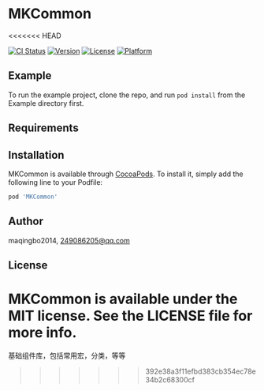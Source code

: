 # MKCommon
<<<<<<< HEAD

[![CI Status](https://img.shields.io/travis/maqingbo2014/MKCommon.svg?style=flat)](https://travis-ci.org/maqingbo2014/MKCommon)
[![Version](https://img.shields.io/cocoapods/v/MKCommon.svg?style=flat)](https://cocoapods.org/pods/MKCommon)
[![License](https://img.shields.io/cocoapods/l/MKCommon.svg?style=flat)](https://cocoapods.org/pods/MKCommon)
[![Platform](https://img.shields.io/cocoapods/p/MKCommon.svg?style=flat)](https://cocoapods.org/pods/MKCommon)

## Example

To run the example project, clone the repo, and run `pod install` from the Example directory first.

## Requirements

## Installation

MKCommon is available through [CocoaPods](https://cocoapods.org). To install
it, simply add the following line to your Podfile:

```ruby
pod 'MKCommon'
```

## Author

maqingbo2014, 249086205@qq.com

## License

MKCommon is available under the MIT license. See the LICENSE file for more info.
=======
基础组件库，包括常用宏，分类，等等
>>>>>>> 392e38a3f11efbd383cb354ec78e34b2c68300cf
